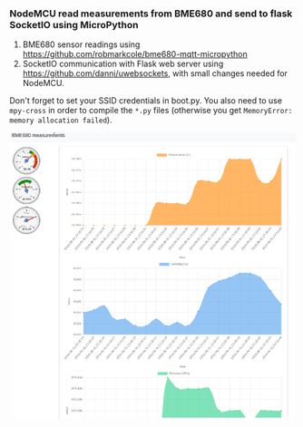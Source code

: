 ### NodeMCU read measurements from BME680 and send to flask SocketIO using MicroPython

1. BME680 sensor readings using https://github.com/robmarkcole/bme680-mqtt-micropython
2. SocketIO communication with Flask web server using https://github.com/danni/uwebsockets, with small changes
needed for NodeMCU.

Don't forget to set your SSID credentials in boot.py. You also need to use `mpy-cross` in order to compile the `*.py`
files (otherwise you get `MemoryError: memory allocation failed`).

![](https://github.com/adrianalin/bme680_nodemcu_socketio/blob/master/screenshot.gif)
